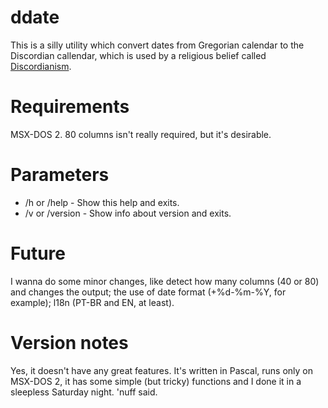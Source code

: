 # ddate
This is a silly utility which convert dates from Gregorian calendar to the Discordian callendar, which is used by a religious belief called [Discordianism](https://en.wikipedia.org/wiki/Discordianism).

# Requirements
MSX-DOS 2. 80 columns isn't really required, but it's desirable.

# Parameters
- /h or /help - Show this help and exits.
- /v or /version - Show info about version and exits.

# Future
I wanna do some minor changes, like detect how many columns (40 or 80) and changes the output; the use of date format (+%d-%m-%Y, for example); l18n (PT-BR and EN, at least).

# Version notes
Yes, it doesn't have any great features. It's written in Pascal, runs only on MSX-DOS 2, it has some simple (but tricky) functions and I done it in a sleepless Saturday night. 'nuff said.

